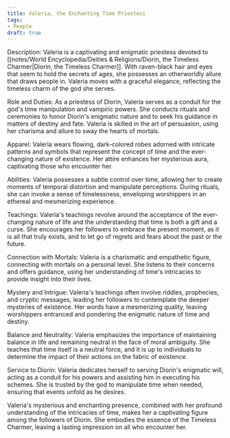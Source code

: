 ```yaml
---
title: Valeria, the Enchanting Time Priestess
tags:
- People
draft: true
---
```

Description: Valeria is a captivating and enigmatic priestess devoted to [[notes/World Encyclopedia/Deities & Religions/Diorin, the Timeless Charmer|Diorin, the Timeless Charmer]]. With raven-black hair and eyes that seem to hold the secrets of ages, she possesses an otherworldly allure that draws people in. Valeria moves with a graceful elegance, reflecting the timeless charm of the god she serves.

Role and Duties: As a priestess of Diorin, Valeria serves as a conduit for the god's time manipulation and vampiric powers. She conducts rituals and ceremonies to honor Diorin's enigmatic nature and to seek his guidance in matters of destiny and fate. Valeria is skilled in the art of persuasion, using her charisma and allure to sway the hearts of mortals.

Apparel: Valeria wears flowing, dark-colored robes adorned with intricate patterns and symbols that represent the concept of time and the ever-changing nature of existence. Her attire enhances her mysterious aura, captivating those who encounter her.

Abilities: Valeria possesses a subtle control over time, allowing her to create moments of temporal distortion and manipulate perceptions. During rituals, she can invoke a sense of timelessness, enveloping worshippers in an ethereal and mesmerizing experience.

Teachings: Valeria's teachings revolve around the acceptance of the ever-changing nature of life and the understanding that time is both a gift and a curse. She encourages her followers to embrace the present moment, as it is all that truly exists, and to let go of regrets and fears about the past or the future.

Connection with Mortals: Valeria is a charismatic and empathetic figure, connecting with mortals on a personal level. She listens to their concerns and offers guidance, using her understanding of time's intricacies to provide insight into their lives.

Mystery and Intrigue: Valeria's teachings often involve riddles, prophecies, and cryptic messages, leading her followers to contemplate the deeper mysteries of existence. Her words have a mesmerizing quality, leaving worshippers entranced and pondering the enigmatic nature of time and destiny.

Balance and Neutrality: Valeria emphasizes the importance of maintaining balance in life and remaining neutral in the face of moral ambiguity. She teaches that time itself is a neutral force, and it is up to individuals to determine the impact of their actions on the fabric of existence.

Service to Diorin: Valeria dedicates herself to serving Diorin's enigmatic will, acting as a conduit for his powers and assisting him in executing his schemes. She is trusted by the god to manipulate time when needed, ensuring that events unfold as he desires.

Valeria's mysterious and enchanting presence, combined with her profound understanding of the intricacies of time, makes her a captivating figure among the followers of Diorin. She embodies the essence of the Timeless Charmer, leaving a lasting impression on all who encounter her.